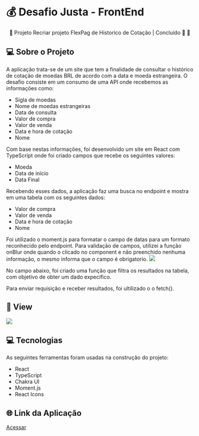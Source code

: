 # 💰 Desafio Justa - FrontEnd

<p align="center">
  🚧 Projeto Recriar projeto FlexPag de Historico de Cotação | Concluído 🚀 🚧
</p>

## 💻 Sobre o Projeto
<p>
  A aplicação trata-se de um site que tem a finalidade de consultar o histórico de cotação de moedas BRL de acordo com a data e moeda estrangeira.
  O desafio consiste em um consumo de uma API onde recebemos as informações como:
</p>

  - Sigla de moedas
  - Nome de moedas estrangeiras
  - Data de consulta
  - Valor de compra
  - Valor de venda
  - Data e hora de cotação
  - Nome

  Com base nestas informações, foi desenvolvido um site em React com TypeScript onde foi criado campos que recebe os seguintes valores:
  - Moeda
  - Data de início
  - Data Final
  
  Recebendo esses dados, a aplicação faz uma busca no endpoint e mostra em uma tabela com os seguintes dados:
  - Valor de compra
  - Valor de venda
  - Data e hora de cotação
  - Nome
  
  Foi utilizado o moment.js para formatar o campo de datas para um formato reconhecido pelo endpoint. Para validação de campos, utilizei a função onBlur onde quando o clicado no component e não preenchido nenhuma informação, o mesmo informa que o campo é obrigatorio.
  <a href="https://files.fm/u/nrcbuy8ye#/view/chrome-capture-2023-1-10.gif"><img src="https://files.fm/thumb_show.php?i=dkmgs8q8k"></a>
  
  No campo abaixo, foi criado uma função que filtra os resultados na tabela, com objetivo de obter um dado expecifico.
  
  
  Para enviar requisição e receber resultados, foi ultilizado o o fetch().
  
  ## 🎨 View
<a href="https://files.fm/u/kpn8392my#/view/ww.gif"><img src="https://files.fm/thumb_show.php?i=2c58bnvyv"></a>

## 💻 Tecnologias
As seguintes ferramentas foram usadas na construção do projeto:

- React
- TypeScript
- Chakra UI
- Moment.js
- React Icons


## 🌐 Link da Aplicação 
<a href="https://desafio-justa.netlify.app/" class="navbar-brand" target="_blank">
      <p>Acessar</p>
</a>

